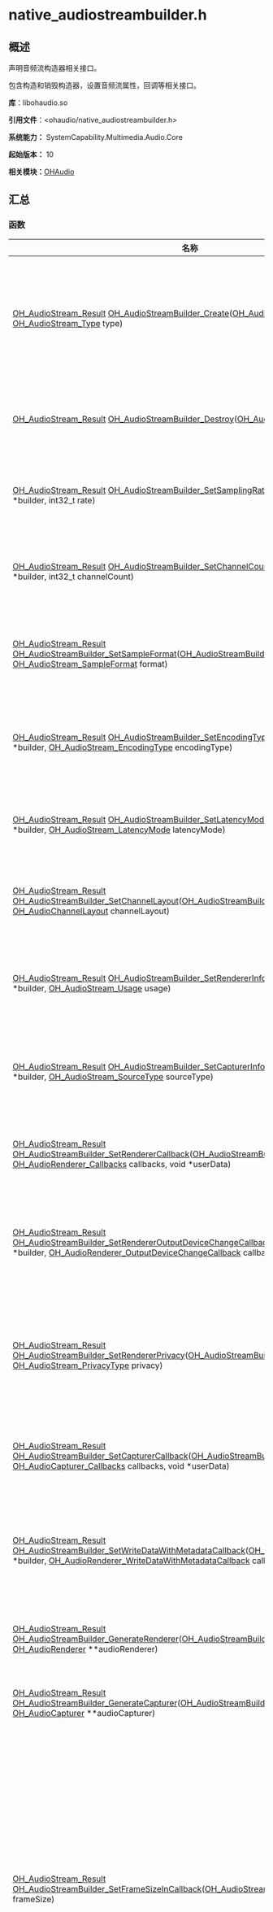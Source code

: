 # native_audiostreambuilder.h

## 概述

声明音频流构造器相关接口。

包含构造和销毁构造器，设置音频流属性，回调等相关接口。

**库**：libohaudio.so

**引用文件**：&lt;ohaudio/native_audiostreambuilder.h&gt;

**系统能力：** SystemCapability.Multimedia.Audio.Core

**起始版本：** 10

**相关模块：**[OHAudio](_o_h_audio.md)

## 汇总

### 函数

| 名称 | 描述 | 
| -------- | -------- |
| [OH_AudioStream_Result](_o_h_audio.md#oh_audiostream_result) [OH_AudioStreamBuilder_Create](_o_h_audio.md#oh_audiostreambuilder_create)([OH_AudioStreamBuilder](_o_h_audio.md#oh_audiostreambuilder) \*\*builder, [OH_AudioStream_Type](_o_h_audio.md#oh_audiostream_type) type) | 创建一个输入或者输出类型的音频流构造器。  | 
| [OH_AudioStream_Result](_o_h_audio.md#oh_audiostream_result) [OH_AudioStreamBuilder_Destroy](_o_h_audio.md#oh_audiostreambuilder_destroy)([OH_AudioStreamBuilder](_o_h_audio.md#oh_audiostreambuilder) \*builder) | 销毁一个音频流构造器。  | 
| [OH_AudioStream_Result](_o_h_audio.md#oh_audiostream_result) [OH_AudioStreamBuilder_SetSamplingRate](_o_h_audio.md#oh_audiostreambuilder_setsamplingrate)([OH_AudioStreamBuilder](_o_h_audio.md#oh_audiostreambuilder) \*builder, int32_t rate) | 设置音频流的采样率属性。  | 
| [OH_AudioStream_Result](_o_h_audio.md#oh_audiostream_result) [OH_AudioStreamBuilder_SetChannelCount](_o_h_audio.md#oh_audiostreambuilder_setchannelcount)([OH_AudioStreamBuilder](_o_h_audio.md#oh_audiostreambuilder) \*builder, int32_t channelCount) | 设置音频流的通道数属性。  | 
| [OH_AudioStream_Result](_o_h_audio.md#oh_audiostream_result) [OH_AudioStreamBuilder_SetSampleFormat](_o_h_audio.md#oh_audiostreambuilder_setsampleformat)([OH_AudioStreamBuilder](_o_h_audio.md#oh_audiostreambuilder) \*builder, [OH_AudioStream_SampleFormat](_o_h_audio.md#oh_audiostream_sampleformat) format) | 设置音频流的采样格式属性。  | 
| [OH_AudioStream_Result](_o_h_audio.md#oh_audiostream_result) [OH_AudioStreamBuilder_SetEncodingType](_o_h_audio.md#oh_audiostreambuilder_setencodingtype)([OH_AudioStreamBuilder](_o_h_audio.md#oh_audiostreambuilder) \*builder, [OH_AudioStream_EncodingType](_o_h_audio.md#oh_audiostream_encodingtype) encodingType) | 设置音频流的编码类型属性。  | 
| [OH_AudioStream_Result](_o_h_audio.md#oh_audiostream_result) [OH_AudioStreamBuilder_SetLatencyMode](_o_h_audio.md#oh_audiostreambuilder_setlatencymode)([OH_AudioStreamBuilder](_o_h_audio.md#oh_audiostreambuilder) \*builder, [OH_AudioStream_LatencyMode](_o_h_audio.md#oh_audiostream_latencymode) latencyMode) | 设置音频流的时延模式。  | 
| [OH_AudioStream_Result](_o_h_audio.md#oh_audiostream_result) [OH_AudioStreamBuilder_SetChannelLayout](_o_h_audio.md#oh_audiostreambuilder_setchannellayout)([OH_AudioStreamBuilder](_o_h_audio.md#oh_audiostreambuilder) \*builder, [OH_AudioChannelLayout](../apis-avcodec-kit/_core.md#oh_audiochannellayout-1) channelLayout) | 设置音频流的声道布局。  | 
| [OH_AudioStream_Result](_o_h_audio.md#oh_audiostream_result) [OH_AudioStreamBuilder_SetRendererInfo](_o_h_audio.md#oh_audiostreambuilder_setrendererinfo)([OH_AudioStreamBuilder](_o_h_audio.md#oh_audiostreambuilder) \*builder, [OH_AudioStream_Usage](_o_h_audio.md#oh_audiostream_usage) usage) | 设置输出音频流的工作场景。  | 
| [OH_AudioStream_Result](_o_h_audio.md#oh_audiostream_result) [OH_AudioStreamBuilder_SetCapturerInfo](_o_h_audio.md#oh_audiostreambuilder_setcapturerinfo)([OH_AudioStreamBuilder](_o_h_audio.md#oh_audiostreambuilder) \*builder, [OH_AudioStream_SourceType](_o_h_audio.md#oh_audiostream_sourcetype) sourceType) | 设置输入音频流的工作场景。  | 
| [OH_AudioStream_Result](_o_h_audio.md#oh_audiostream_result) [OH_AudioStreamBuilder_SetRendererCallback](_o_h_audio.md#oh_audiostreambuilder_setrenderercallback)([OH_AudioStreamBuilder](_o_h_audio.md#oh_audiostreambuilder) \*builder, [OH_AudioRenderer_Callbacks](_o_h_audio.md#oh_audiorenderer_callbacks) callbacks, void \*userData) | 设置输出音频流的回调。  | 
| [OH_AudioStream_Result](_o_h_audio.md#oh_audiostream_result) [OH_AudioStreamBuilder_SetRendererOutputDeviceChangeCallback](_o_h_audio.md#oh_audiostreambuilder_setrendereroutputdevicechangecallback)([OH_AudioStreamBuilder](_o_h_audio.md#oh_audiostreambuilder) \*builder, [OH_AudioRenderer_OutputDeviceChangeCallback](_o_h_audio.md#oh_audiorenderer_outputdevicechangecallback) callback, void \*userData) | 设置输出音频流设备变更的回调。  | 
| [OH_AudioStream_Result](_o_h_audio.md#oh_audiostream_result) [OH_AudioStreamBuilder_SetRendererPrivacy](_o_h_audio.md#oh_audiostreambuilder_setrendererprivacy)([OH_AudioStreamBuilder](_o_h_audio.md#oh_audiostreambuilder) \*builder, [OH_AudioStream_PrivacyType](_o_h_audio.md#oh_audiostream_privacytype) privacy) | 设置当前播放音频流是否会被其它应用录制。  | 
| [OH_AudioStream_Result](_o_h_audio.md#oh_audiostream_result) [OH_AudioStreamBuilder_SetCapturerCallback](_o_h_audio.md#oh_audiostreambuilder_setcapturercallback)([OH_AudioStreamBuilder](_o_h_audio.md#oh_audiostreambuilder) \*builder, [OH_AudioCapturer_Callbacks](_o_h_audio.md#oh_audiocapturer_callbacks) callbacks, void \*userData) | 设置输入音频流的回调。  | 
| [OH_AudioStream_Result](_o_h_audio.md#oh_audiostream_result) [OH_AudioStreamBuilder_SetWriteDataWithMetadataCallback](_o_h_audio.md#oh_audiostreambuilder_setwritedatawithmetadatacallback)([OH_AudioStreamBuilder](_o_h_audio.md#oh_audiostreambuilder) \*builder, [OH_AudioRenderer_WriteDataWithMetadataCallback](_o_h_audio.md#oh_audiorenderer_writedatawithmetadatacallback) callback, void \*userData) | 设置同时写入音频数据和元数据的回调。  | 
| [OH_AudioStream_Result](_o_h_audio.md#oh_audiostream_result) [OH_AudioStreamBuilder_GenerateRenderer](_o_h_audio.md#oh_audiostreambuilder_generaterenderer)([OH_AudioStreamBuilder](_o_h_audio.md#oh_audiostreambuilder) \*builder, [OH_AudioRenderer](_o_h_audio.md#oh_audiorenderer) \*\*audioRenderer) | 创建输出音频流实例。  | 
| [OH_AudioStream_Result](_o_h_audio.md#oh_audiostream_result) [OH_AudioStreamBuilder_GenerateCapturer](_o_h_audio.md#oh_audiostreambuilder_generatecapturer)([OH_AudioStreamBuilder](_o_h_audio.md#oh_audiostreambuilder) \*builder, [OH_AudioCapturer](_o_h_audio.md#oh_audiocapturer) \*\*audioCapturer) | 创建输入音频流实例。  | 
| [OH_AudioStream_Result](_o_h_audio.md#oh_audiostream_result) [OH_AudioStreamBuilder_SetFrameSizeInCallback](_o_h_audio.md#oh_audiostreambuilder_setframesizeincallback)([OH_AudioStreamBuilder](_o_h_audio.md#oh_audiostreambuilder) \*builder, int32_t frameSize) | 用于播放时设置每次回调的帧长，帧长至少为音频硬件一次处理的数据大小，并且小于内部缓冲容量的一半。  | 
| [OH_AudioStream_Result](_o_h_audio.md#oh_audiostream_result) [OH_AudioStreamBuilder_SetRendererInterruptMode](_o_h_audio.md#oh_audiostreambuilder_setrendererinterruptmode)([OH_AudioStreamBuilder](_o_h_audio.md#oh_audiostreambuilder) \*builder, [OH_AudioInterrupt_Mode](_o_h_audio.md#oh_audiointerrupt_mode) mode) | 设置流客户端的中断模式。 | 
| [OH_AudioStream_Result](_o_h_audio.md#oh_audiostream_result) [OH_AudioStreamBuilder_SetRendererWriteDataCallback](_o_h_audio.md#oh_audiostreambuilder_setrendererwritedatacallback)([OH_AudioStreamBuilder](_o_h_audio.md#oh_audiostreambuilder) \*builder, [OH_AudioRenderer_OnWriteDataCallback](_o_h_audio.md#oh_audiorenderer_onwritedatacallback) callback, void \*userData) | 设置写入音频数据的回调。  | 
